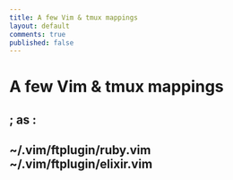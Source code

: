 ```yaml
---
title: A few Vim & tmux mappings
layout: default
comments: true
published: false
---
```


A few Vim & tmux mappings
=========================

; as :
------

~/.vim/ftplugin/ruby.vim ~/.vim/ftplugin/elixir.vim
---------------------------------------------------
